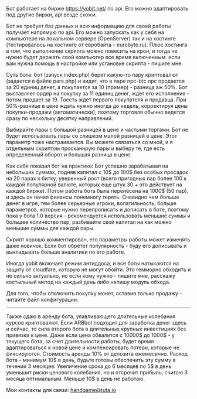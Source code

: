 Бот работает на бирже https://yobit.net/ по api. Его можно адаптировать под другие биржи, api везде схожи. 

Бот не требует баз данных и всю информацию для своей работы получает напрямую по api. Его можно запускать как у себя на компьютере на локальном сервере (OpenServer) так и на хостинге (тестировалось на хостинге от евробайта - eurobyte.ru). Плюс хостинга в том, что выполнение скрипта можно повесить на крон, и тогда не нужно будет держать свой компьютер все время включенным. если вам нужна помощь в настройке или установке скрипта - пишите мне. 


Суть бота: бот (запуск index.php) берет какую-то пару криптовалют (задается в файле pars.php) и видит, что в паре npc-btc npc продается за 20 единиц денег, а покупается за 10 (пример) - разница аж 50%. Бот выставляет ордер на покупку за 11 единиц денег, ждет его исполнения - потом продает за 19. Тоесть ждет первого покупателя и продавца. При 50%-разнице в цене ждать нужно иногда до недель, корректируя цены покупки-продажи (автоматически), поэтому торговля обычно ведется сразу по нескольку десятку направлений.

Выбирайте пары с большой разницей в цене и частыми торгами. Бот не будет использовать пары со слишком малой разницей в цене. Этот параметр тоже настраивается. Вы можете связаться со мной, и я отдельным скриптом просканирую пары и выберу те, где есть определенный оборот и большая разница в цене. 

Как себя показал бот на практике: Бот успешно зарабатывал на небольших суммах, подняв капитал с 10$ до 100$ без особых просадок на 20 парах к битку, уверенный рост (всего пригодных пар более 100 к каждой популярной валюте, которых еще штук 30 + это действует на каждой бирже). Потом работа бота была перенесена на 1000$ (50 пар), и здесь он начал финансы понемногу терять. Очевидно чем больше денег в игре, тем более серьезные игроки, волатильность, больше параметров, которые нужно перепрописать и дописать в боте, поэтому пока у бота 1.0 версия -  рекомендуется использовать меньшие суммы и большее количество пар, разбивайте свой капитал на как можно меньшие суммы для каждой пары. 

Скрипт хорошо комментирован, его параметры работы может изменять даже новичок. Если бот обретет популярность - буду его дописывать и выкладывать больше аналитики по его работе. 

Иногда yobit включает режим антиддоса, и все боты натыкаются на защиту от cloudfare, которую не могут обойти. Это гемморно обходить и не сильно актуально, но если кому нужно - пишите мне, расскажу костыльный метод на каждый день либо напишу модуль обхода.

Для того, чтобы отключить покупку монет, оставив только продажу - читайте файл конфигурации.

---------------------------------------------------------------------------------------

Также сдаю в аренду бота, улавливающего длительные колебания курсов криптовалют. Если ARBbot подходит для заработка денег здесь и сейчас, то сила второго бота в длительных крупных инвестициях без привязки к цене. Даже если цена обвалится с 10000$ до 1000$ - у текущего бота, за счет длительности работы, будет время адаптироваться к новой цене и компенсировать потери, которые не фиксируются. Стоимость аренды 10% от депозита ежемесячно. Расход бота - минимум 10$ в день, будьте готовы обеспечить эту сумму в течении 3 месяцев. Увеличение срока до 6 месяцев по 5$ в день уменьшит риски ценового колебания, но и отсрочит прибыль, считаю 3 месяца оптимальным. Меньше 10$ в день не работаю. 

Мои контакты для связи: handgame@tuta.io
